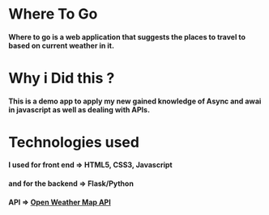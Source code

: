 # Where To Go
#### Where to go is a web application that suggests the places to travel to based on current weather in it.

# Why i Did this ? 
#### This is a demo app to apply my new gained knowledge of Async and awai in javascript as well as dealing with APIs.

# Technologies used
#### I used for front end => HTML5, CSS3, Javascript
#### and for the backend => Flask/Python
#### API => [Open Weather Map API ](https://openweathermap.org/api)

